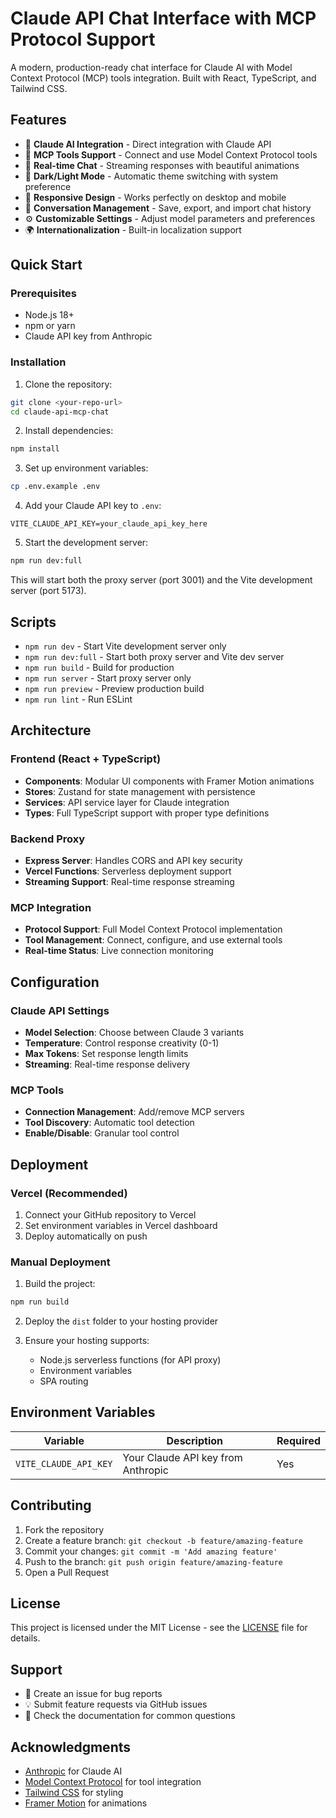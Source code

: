 # Claude API Chat Interface with MCP Protocol Support

A modern, production-ready chat interface for Claude AI with Model Context Protocol (MCP) tools integration. Built with React, TypeScript, and Tailwind CSS.

## Features

- 🤖 **Claude AI Integration** - Direct integration with Claude API
- 🔧 **MCP Tools Support** - Connect and use Model Context Protocol tools
- 💬 **Real-time Chat** - Streaming responses with beautiful animations
- 🌙 **Dark/Light Mode** - Automatic theme switching with system preference
- 📱 **Responsive Design** - Works perfectly on desktop and mobile
- 💾 **Conversation Management** - Save, export, and import chat history
- ⚙️ **Customizable Settings** - Adjust model parameters and preferences
- 🌍 **Internationalization** - Built-in localization support

## Quick Start

### Prerequisites

- Node.js 18+ 
- npm or yarn
- Claude API key from Anthropic

### Installation

1. Clone the repository:
```bash
git clone <your-repo-url>
cd claude-api-mcp-chat
```

2. Install dependencies:
```bash
npm install
```

3. Set up environment variables:
```bash
cp .env.example .env
```

4. Add your Claude API key to `.env`:
```env
VITE_CLAUDE_API_KEY=your_claude_api_key_here
```

5. Start the development server:
```bash
npm run dev:full
```

This will start both the proxy server (port 3001) and the Vite development server (port 5173).

## Scripts

- `npm run dev` - Start Vite development server only
- `npm run dev:full` - Start both proxy server and Vite dev server
- `npm run build` - Build for production
- `npm run server` - Start proxy server only
- `npm run preview` - Preview production build
- `npm run lint` - Run ESLint

## Architecture

### Frontend (React + TypeScript)
- **Components**: Modular UI components with Framer Motion animations
- **Stores**: Zustand for state management with persistence
- **Services**: API service layer for Claude integration
- **Types**: Full TypeScript support with proper type definitions

### Backend Proxy
- **Express Server**: Handles CORS and API key security
- **Vercel Functions**: Serverless deployment support
- **Streaming Support**: Real-time response streaming

### MCP Integration
- **Protocol Support**: Full Model Context Protocol implementation
- **Tool Management**: Connect, configure, and use external tools
- **Real-time Status**: Live connection monitoring

## Configuration

### Claude API Settings
- **Model Selection**: Choose between Claude 3 variants
- **Temperature**: Control response creativity (0-1)
- **Max Tokens**: Set response length limits
- **Streaming**: Real-time response delivery

### MCP Tools
- **Connection Management**: Add/remove MCP servers
- **Tool Discovery**: Automatic tool detection
- **Enable/Disable**: Granular tool control

## Deployment

### Vercel (Recommended)
1. Connect your GitHub repository to Vercel
2. Set environment variables in Vercel dashboard
3. Deploy automatically on push

### Manual Deployment
1. Build the project:
```bash
npm run build
```

2. Deploy the `dist` folder to your hosting provider

3. Ensure your hosting supports:
   - Node.js serverless functions (for API proxy)
   - Environment variables
   - SPA routing

## Environment Variables

| Variable | Description | Required |
|----------|-------------|----------|
| `VITE_CLAUDE_API_KEY` | Your Claude API key from Anthropic | Yes |

## Contributing

1. Fork the repository
2. Create a feature branch: `git checkout -b feature/amazing-feature`
3. Commit your changes: `git commit -m 'Add amazing feature'`
4. Push to the branch: `git push origin feature/amazing-feature`
5. Open a Pull Request

## License

This project is licensed under the MIT License - see the [LICENSE](LICENSE) file for details.

## Support

- 📧 Create an issue for bug reports
- 💡 Submit feature requests via GitHub issues
- 📖 Check the documentation for common questions

## Acknowledgments

- [Anthropic](https://anthropic.com) for Claude AI
- [Model Context Protocol](https://modelcontextprotocol.io) for tool integration
- [Tailwind CSS](https://tailwindcss.com) for styling
- [Framer Motion](https://framer.com/motion) for animations